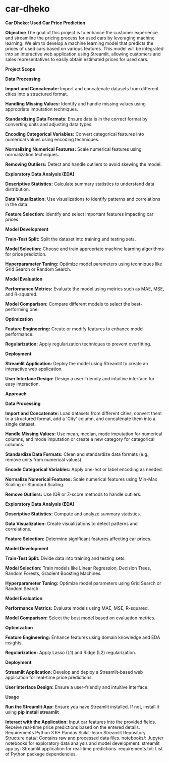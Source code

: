 # car-dheko
**Car Dheko: Used Car Price Prediction**

**Objective**
The goal of this project is to enhance the customer experience and streamline the pricing process for used cars by leveraging machine learning. We aim to develop a machine learning model that predicts the prices of used cars based on various features. This model will be integrated into an interactive web application using Streamlit, allowing customers and sales representatives to easily obtain estimated prices for used cars.

**Project Scope**

**Data Processing**

**Import and Concatenate:** Import and concatenate datasets from different cities into a structured format.

**Handling Missing Values:** Identify and handle missing values   using appropriate imputation techniques.

**Standardizing Data Formats:** Ensure data is in the correct format by converting units and adjusting data types.

**Encoding Categorical Variables:** Convert categorical features into numerical values using encoding techniques.

**Normalizing Numerical Features:** Scale numerical features using normalization techniques.

**Removing Outliers:** Detect and handle outliers to avoid skewing the model.

**Exploratory Data Analysis (EDA)**

**Descriptive Statistics:** Calculate summary statistics to understand data distribution.

**Data Visualization:** Use visualizations to identify patterns and correlations in the data.

**Feature Selection:** Identify and select important features impacting car prices.

**Model Development**

**Train-Test Split:** Split the dataset into training and testing sets.

**Model Selection:** Choose and train appropriate machine learning algorithms for price prediction.

**Hyperparameter Tuning:** Optimize model parameters using techniques like Grid Search or Random Search.

**Model Evaluation**

**Performance Metrics:** Evaluate the model using metrics such as MAE, MSE, and R-squared.

**Model Comparison:** Compare different models to select the best-performing one.

**Optimization**

**Feature Engineering:** Create or modify features to enhance model performance.

**Regularization:** Apply regularization techniques to prevent overfitting.

**Deployment**

**Streamlit Application:** Deploy the model using Streamlit to create an interactive web application.

**User Interface Design:** Design a user-friendly and intuitive interface for easy interaction.

**Approach**

**Data Processing**

**Import and Concatenate:** Load datasets from different cities, convert them to a structured format, add a 'City' column, and concatenate them into a single dataset.

**Handle Missing Values:** Use mean, median, mode imputation for numerical columns, and mode imputation or create a new category for categorical columns.

**Standardize Data Formats:** Clean and standardize data formats (e.g., remove units from numerical values).

**Encode Categorical Variables:** Apply one-hot or label encoding as needed.

**Normalize Numerical Features:** Scale numerical features using Min-Max Scaling or Standard Scaling.

**Remove Outliers:** Use IQR or Z-score methods to handle outliers.

**Exploratory Data Analysis (EDA)**

**Descriptive Statistics:** Compute and analyze summary statistics.

**Data Visualization:** Create visualizations to detect patterns and correlations.

**Feature Selection:** Determine significant features affecting car prices.

**Model Development**

**Train-Test Split:** Divide data into training and testing sets.

**Model Selection:** Train models like Linear Regression, Decision Trees, Random Forests, Gradient Boosting Machines.

**Hyperparameter Tuning:** Optimize model parameters using Grid Search or Random Search.

**Model Evaluation**

**Performance Metrics:** Evaluate models using MAE, MSE, R-squared.


**Model Comparison:** Select the best model based on evaluation metrics.

**Optimization**

**Feature Engineering:** Enhance features using domain knowledge and EDA insights.

**Regularization:** Apply Lasso (L1) and Ridge (L2) regularization.

**Deployment**

**Streamlit Application:** Develop and deploy a Streamlit-based web application for real-time price predictions.

**User Interface Design:** Ensure a user-friendly and intuitive interface.

**Usage**

**Run the Streamlit App:**
Ensure you have Streamlit installed. If not, install it using 
**pip install streamlit**

**Interact with the Application:**
Input car features into the provided fields.
Receive real-time price predictions based on the entered details.
Requirements
Python 3.6+
Pandas
Scikit-learn
Streamlit
Repository Structure
data/: Contains raw and processed data files.
notebooks/: Jupyter notebooks for exploratory data analysis and model development.
streamlit app.py: Streamlit application for real-time predictions.
requirements.txt: List of Python package dependencies.
